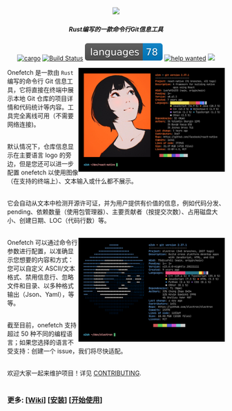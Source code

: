 <h3 align="center"><img src="../assets/onefetch.svg" height="130px"></h3>

<h5 align="center">Rust编写的一款命令行Git信息工具</h5>

<p align="center">
	<a href="https://crates.io/crates/onefetch"><img src="https://img.shields.io/crates/v/onefetch.svg" alt="cargo"></a>
	<a href="https://github.com/o2sh/onefetch/actions"><img src="https://github.com/o2sh/onefetch/workflows/CI/badge.svg" alt="Build Status"></a>
  <a href="https://github.com/o2sh/onefetch/wiki/language-Support"><img src="../assets/language-badge.svg"></a>
	<a href="https://github.com/o2sh/onefetch/issues?q=is%3Aissue+is%3Aopen+label%3A%22help+wanted%22"><img src="https://img.shields.io/github/issues/o2sh/onefetch/help%20wanted?color=green" alt="help wanted"></a>
	<a href="./LICENSE.md"><img src="https://img.shields.io/badge/license-MIT-blue.svg"></a>
</p>

<img src="../assets/screenshot-1.png" align="right" height="240px">

Onefetch 是一款由 `Rust` 编写的命令行 Git 信息工具，它将直接在终端中展示本地 Git 仓库的项目详情和代码统计等内容。工具完全离线可用（不需要网络连接)。<br><br>

默认情况下，仓库信息显示在主要语言 logo 的旁边，但是您还可以进一步配置 onefetch 以使用图像（在支持的终端上）、文本输入或什么都不展示。<br><br>

它会自动从文本中检测开源许可证，并为用户提供有价值的信息，例如代码分发、pending、依赖数量（使用包管理器）、主要贡献者（按提交次数）、占用磁盘大小、创建日期、LOC（代码行数）等。<br><br>

<img src="../assets/screenshot-2.png" align="right" height="240px">

Onefetch 可以通过命令行参数进行配置，以准确显示您想要的内容和方式：您可以自定义 ASCII/文本格式、禁用信息行、忽略文件和目录、以多种格式输出（Json、Yaml），等等。<br><br>

截至目前，onefetch 支持超过 50 种不同的编程语言；如果您选择的语言不受支持：创建一个 issue，我们将尽快适配。<br><br>

欢迎大家一起来维护项目！详见 [CONTRIBUTING](CONTRIBUTING.md).<br><br>

### 更多: \[[Wiki](https://github.com/o2sh/onefetch/wiki)\] \[[安装](https://github.com/o2sh/onefetch/wiki/Installation)\] \[[开始使用](https://github.com/o2sh/onefetch/wiki/getting-started)\]
